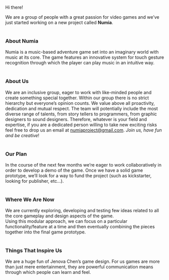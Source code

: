 Hi there!

We are a group of people with a great passion for video games and we’ve just started working on a new project called **Numia**.<br/><br/>

### About Numia<br/>
Numia is a music-based adventure game set into an imaginary world with music at its core. 
The game features an innovative system for touch gesture recognition through which the player can play music in an intuitive way.<br/><br/>

### About Us<br/>
We are an inclusive group, eager to work with like-minded people and create something special together. Within our group there is no strict hierarchy but everyone’s opinion counts. We value above all proactivity, dedication and mutual respect. 
The team will potentially include the most diverse range of talents, from story tellers to programmers, from graphic designers to sound designers. 
Therefore, whatever is your field and expertise, if you are a dedicated person willing to take new exciting risks feel free to drop us an email at numiaproject@gmail.com. 
_Join us, have fun and be creative_!<br/><br/>

### Our Plan<br/>
In the course of the next few months we’re eager to work collaboratively in order to develop a demo of the game. Once we have a solid game prototype, we’ll look for a way to fund the project (such as kickstarter, looking for publisher, etc…).<br/><br/>

### Where We Are Now<br/>
We are currently exploring, developing and testing few ideas related to all the core gameplay and design aspects of the game.<br/>
Using this modular approach, we can focus on a particular functionality/feature at a time 
and then eventually combining the pieces together into the final game prototype.<br/><br/>

### Things That Inspire Us<br/>
We are a huge fun of Jenova Chen’s game design. 
For us games are more than just mere entertainment, they are powerful communication means through which people can learn and feel.<br/><br/>
